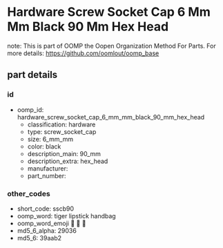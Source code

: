 # Hardware Screw Socket Cap 6 Mm Mm Black 90 Mm Hex Head  

note: This is part of OOMP the Oopen Organization Method For Parts. For more details: https://github.com/oomlout/oomp_base

##  part details





### id
* oomp_id: hardware_screw_socket_cap_6_mm_mm_black_90_mm_hex_head
  * classification: hardware
  * type: screw_socket_cap
  * size: 6_mm_mm
  * color: black
  * description_main: 90_mm
  * description_extra: hex_head
  * manufacturer: 
  * part_number: 

### other_codes
* short_code: sscb90
* oomp_word: tiger lipstick handbag
* oomp_word_emoji :tiger: :lipstick: :handbag:
* md5_6_alpha: 29036
* md5_6: 39aab2